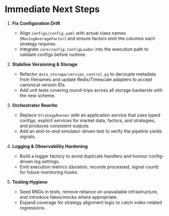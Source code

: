 # Immediate Next Steps

1. **Fix Configuration Drift**
   - Align `configs/config.yaml` with actual class names (`MovingAverageFactor`) and ensure factors emit the columns each strategy requires.
   - Integrate `core/config.ConfigLoader` into the execution path to validate configs before runtime.

2. **Stabilise Versioning & Storage**
   - Refactor `data_storage/version_control.py` to decouple metadata from filenames and update Redis/Timescale adapters to accept canonical version IDs.
   - Add unit tests covering round-trips across all storage backends with the new scheme.

3. **Orchestrator Rewrite**
   - Replace `StrategyRunner` with an application service that uses typed configs, explicit services for market data, factors, and strategies, and produces consistent outputs.
   - Add an end-to-end simulator-driven test to verify the pipeline yields signals.

4. **Logging & Observability Hardening**
   - Build a logger factory to avoid duplicate handlers and honour config-driven log settings.
   - Emit execution metrics (duration, records processed, signal count) for future monitoring hooks.

5. **Testing Hygiene**
   - Seed RNGs in tests, remove reliance on unavailable infrastructure, and introduce fakes/mocks where appropriate.
   - Expand coverage for strategy alignment logic to catch index-related regressions.
